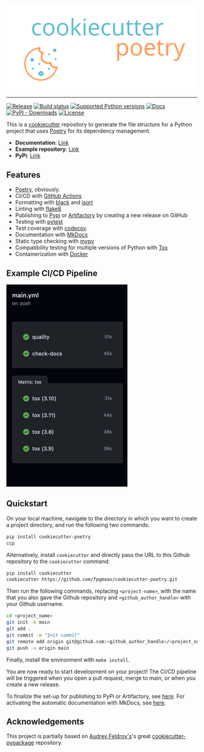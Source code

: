 

<p align="center">
  <img width="600" src="docs/static/cookiecutter.svg">
</p style = "margin-bottom: 2rem;">

---

[![Release](https://img.shields.io/github/v/release/fpgmaas/cookiecutter-poetry)](https://pypi.org/project/cookiecutter-poetry/)
[![Build status](https://img.shields.io/github/workflow/status/fpgmaas/cookiecutter-poetry/merge-to-main)](https://img.shields.io/github/workflow/status/fpgmaas/cookiecutter-poetry/merge-to-main)
[![Supported Python versions](https://img.shields.io/pypi/pyversions/cookiecutter-poetry)](https://pypi.org/project/cookiecutter-poetry/)
[![Docs](https://img.shields.io/badge/docs-gh--pages-blue)](https://fpgmaas.github.io/cookiecutter-poetry/)
[![PyPI - Downloads](https://img.shields.io/pypi/dm/cookiecutter-poetry)](https://img.shields.io/pypi/dm/cookiecutter-poetry?style=flat-square)
[![License](https://img.shields.io/github/license/fpgmaas/cookiecutter-poetry)](https://img.shields.io/github/license/fpgmaas/cookiecutter-poetry)


This is a [cookiecutter](https://github.com/cookiecutter/cookiecutter)
repository to generate the file structure for a Python project that uses
[Poetry](https://python-poetry.org/) for its dependency management.

- **Documentation**: [Link](https://fpgmaas.github.io/cookiecutter-poetry/)
- **Example repository**: [Link](https://github.com/fpgmaas/cookiecutter-poetry-example)
- **PyPi**: [Link](https://pypi.org/project/cookiecutter-poetry/)

## Features

- [Poetry](https://python-poetry.org/), obviously.
- CI/CD with [GitHub Actions](https://github.com/features/actions)
- Formatting with [black](https://pypi.org/project/black/) and [isort](https://pycqa.github.io/isort/index.html)
- Linting with [flake8](https://flake8.pycqa.org/en/latest/)
- Publishing to [Pypi](https://pypi.org) or [Artifactory](https://jfrog.com/artifactory) by creating a new release on GitHub
- Testing with [pytest](https://docs.pytest.org/en/7.1.x/)
- Test coverage with [codecov](https://about.codecov.io/)
- Documentation with [MkDocs](https://www.mkdocs.org/)
- Static type checking with [mypy](https://mypy.readthedocs.io/en/stable/)
- Compatibility testing for multiple versions of Python with [Tox](https://tox.wiki/en/latest/)
- Containerization with [Docker](https://www.docker.com/)

## Example CI/CD Pipeline

[![Example pipeline](https://raw.githubusercontent.com/fpgmaas/cookiecutter-poetry/main/static/images/pipeline.png)](https://raw.githubusercontent.com/fpgmaas/cookiecutter-poetry/main/static/images/pipeline.png)

## Quickstart

On your local machine, navigate to the directory in which you want to
create a project directory, and run the following two commands:

``` bash
pip install cookiecutter-poetry 
ccp
```

Alternatively, install `cookiecutter` and directly pass the URL to this
Github repository to the `cookiecutter` command:

``` bash
pip install cookiecutter
cookiecutter https://github.com/fpgmaas/cookiecutter-poetry.git
```

Then run the following commands, replacing `<project-name>`, with the
name that you also gave the Github repository and
`<github_author_handle>` with your Github username.

``` bash
cd <project_name>
git init -b main
git add .
git commit -m "Init commit"
git remote add origin git@github.com:<github_author_handle>/<project_name>.git
git push -u origin main
```

Finally, install the environment with `make install`.

You are now ready to start development on your project! The CI/CD
pipeline will be triggered when you open a pull request, merge to main,
or when you create a new release.

To finalize the set-up for publishing to PyPi or Artifactory, see
[here](https://fpgmaas.github.io/cookiecutter-poetry/features/publishing/#set-up-for-pypi).
For activating the automatic documentation with MkDocs, see
[here](https://fpgmaas.github.io/cookiecutter-poetry/features/mkdocs/#enabling-the-documentation-on-github).

## Acknowledgements

This project is partially based on [Audrey
Feldroy\'s](https://github.com/audreyfeldroy)\'s great
[cookiecutter-pypackage](https://github.com/audreyfeldroy/cookiecutter-pypackage)
repository.
